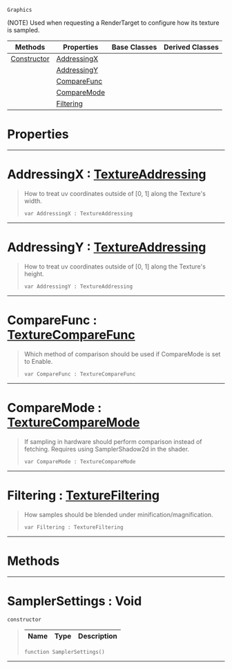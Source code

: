  `Graphics`

(NOTE) Used when requesting a RenderTarget to configure how its texture is sampled.

|Methods|Properties|Base Classes|Derived Classes|
|---|---|---|---|
|[ Constructor](https://github.com/zeroengineteam/ZeroDocs/blob/master/code_reference/class_reference/samplersettings.markdown#samplersettings-void)|[ AddressingX](https://github.com/zeroengineteam/ZeroDocs/blob/master/code_reference/class_reference/samplersettings.markdown#addressingx-zero-engine)| | |
| |[ AddressingY](https://github.com/zeroengineteam/ZeroDocs/blob/master/code_reference/class_reference/samplersettings.markdown#addressingy-zero-engine)| | |
| |[ CompareFunc](https://github.com/zeroengineteam/ZeroDocs/blob/master/code_reference/class_reference/samplersettings.markdown#comparefunc-zero-engine)| | |
| |[ CompareMode](https://github.com/zeroengineteam/ZeroDocs/blob/master/code_reference/class_reference/samplersettings.markdown#comparemode-zero-engine)| | |
| |[ Filtering](https://github.com/zeroengineteam/ZeroDocs/blob/master/code_reference/class_reference/samplersettings.markdown#filtering-zero-engine-do)| | |


 #  Properties


---  
 #  AddressingX : [TextureAddressing](https://github.com/zeroengineteam/ZeroDocs/blob/master/code_reference/enum_reference.markdown#textureaddressing)

> How to treat uv coordinates outside of [0, 1] along the Texture's width.
> ``` lang=cpp, name=Nada
> var AddressingX : TextureAddressing


---  
 #  AddressingY : [TextureAddressing](https://github.com/zeroengineteam/ZeroDocs/blob/master/code_reference/enum_reference.markdown#textureaddressing)

> How to treat uv coordinates outside of [0, 1] along the Texture's height.
> ``` lang=cpp, name=Nada
> var AddressingY : TextureAddressing


---  
 #  CompareFunc : [TextureCompareFunc](https://github.com/zeroengineteam/ZeroDocs/blob/master/code_reference/enum_reference.markdown#texturecomparefunc)

> Which method of comparison should be used if CompareMode is set to Enable.
> ``` lang=cpp, name=Nada
> var CompareFunc : TextureCompareFunc


---  
 #  CompareMode : [TextureCompareMode](https://github.com/zeroengineteam/ZeroDocs/blob/master/code_reference/enum_reference.markdown#texturecomparemode)

> If sampling in hardware should perform comparison instead of fetching. Requires using SamplerShadow2d in the shader.
> ``` lang=cpp, name=Nada
> var CompareMode : TextureCompareMode


---  
 #  Filtering : [TextureFiltering](https://github.com/zeroengineteam/ZeroDocs/blob/master/code_reference/enum_reference.markdown#texturefiltering)

> How samples should be blended under minification/magnification.
> ``` lang=cpp, name=Nada
> var Filtering : TextureFiltering


---  
 #  Methods


---  
 #  SamplerSettings : Void

 `constructor`

> 
> |Name|Type|Description|
> |---|---|---|
> ``` lang=cpp, name=Nada
> function SamplerSettings()
> ``` 


---  
 

 